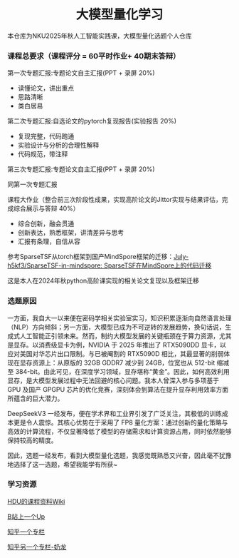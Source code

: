<center>
    <h1>大模型量化学习</h1>
</center>

本仓库为NKU2025年秋人工智能实践课，大模型量化选题个人仓库

### 课程总要求（课程评分 = 60平时作业+ 40期末答辩）

第一次专题汇报:专题论文自主汇报(PPT + 录屏  20%)

* 读懂论文，讲出重点
* 思路清晰
* 类白居易



第二次专题汇报:自选论文的pytorch复现报告(实验报告 20%)

- 复现完整，代码跑通
- 实验设计与分析的合理性解释
- 代码规范，带注释



第三次专题汇报:专题论文自主汇报(PPT + 录屏 20%)



同第一次专题汇报



课程大作业（整合前三次阶段性成果，实现高阶论文的Jittor实现与结果评估，完成综合展示与答辩 40%）

- 综合创新，融会贯通
- 创新表达，熟悉框架，讲清差异与思考
- 汇报有条理，自信从容



参考SparseTSF从torch框架到国产MindSpore框架的迁移：[July-h5kf3/SparseTSF-in-mindspore: SparseTSF在MindSpore上的代码迁移](https://github.com/July-h5kf3/SparseTSF-in-mindspore)



这是本人在2024年秋python高阶课实现的相关论文复现以及框架迁移



### 选题原因

一方面，我自大一以来便在密码学相关实验室实习，知识积累逐渐向自然语言处理（NLP）方向倾斜；另一方面，大模型已成为不可逆转的发展趋势，换句话说，生成式人工智能正引领未来。然而，制约大模型发展的关键瓶颈在于算力资源，尤其是显存。以消费级显卡为例，NVIDIA 于 2025 年推出了 RTX5090DD 显卡，以应对美国对华芯片出口限制。与已被阉割的 RTX5090D 相比，其最显著的削弱体现在显存资源上：从原版的 32GB GDDR7 减少到 24GB，位宽也从 512-bit 缩减至 384-bit。由此可见，在深度学习领域，显存堪称“黄金”。因此，如何高效利用显存，是大模型发展过程中无法回避的核心问题。我本人曾深入参与多项基于 GPU 及国产 GPGPU 芯片的优化竞赛，深刻体会到算法在提升显存利用效率方面所蕴含的巨大潜力。



DeepSeekV3 一经发布，便在学术界和工业界引发了广泛关注，其极低的训练成本更是令人震惊。其核心优势在于采用了 FP8 量化方案：通过创新的量化策略与高效的计算流程，不仅显著降低了模型的存储需求和计算资源占用，同时依然能够保持较高的精度。



因此，选题一经发布，看到大模型量化选题，我感觉既熟悉又兴奋，因此毫不犹豫地选择了这一选题，希望我能学有所获~

### 学习资源

[HDU的课程资料Wiki](https://hdu-cs.wiki/3.AI%E6%A8%A1%E5%9D%97/3.10%E3%80%90LLM%E3%80%91%E5%A4%A7%E8%AF%AD%E8%A8%80%E6%A8%A1%E5%9E%8B/3.10.5LLM%E5%AE%9E%E6%93%8D%E9%A1%B9%E7%9B%AE/3.10.5.6Huggingface%E7%9A%84%E9%87%8F%E5%8C%96%E5%9F%BA%E7%A1%80.html)

[B站上一个Up](https://space.bilibili.com/18235884/lists/2887562?type=season)

[知乎一个专栏](https://zhuanlan.zhihu.com/p/557859725)

[知乎另一个专栏-奶龙](https://zhuanlan.zhihu.com/p/29140505773)
